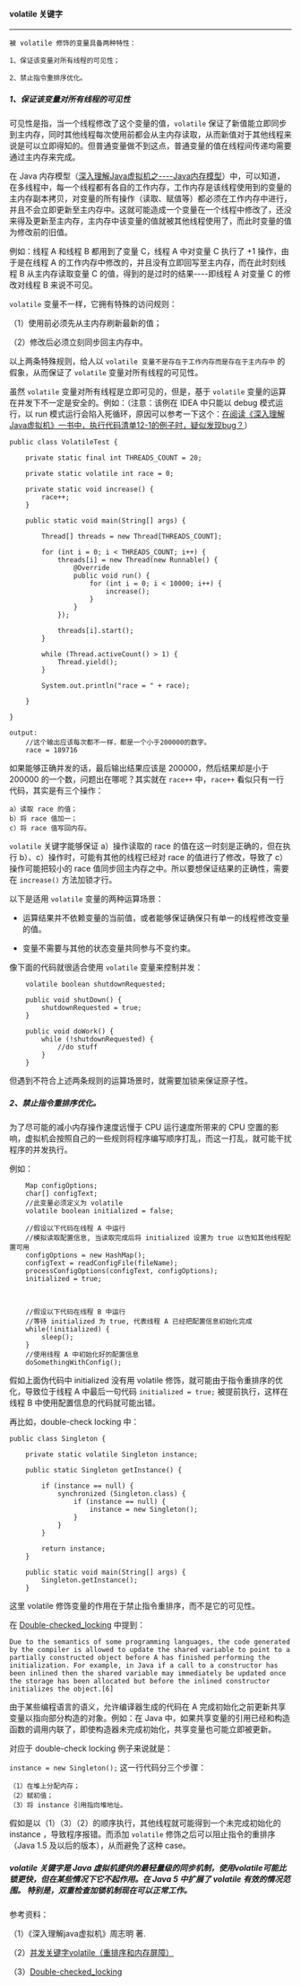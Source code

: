 #### volatile 关键字

---

```
被 volatile 修饰的变量具备两种特性：

1、保证该变量对所有线程的可见性；

2、禁止指令重排序优化。
```

##### 1、保证该变量对所有线程的可见性

可见性是指，当一个线程修改了这个变量的值，`volatile` 保证了新值能立即同步到主内存，同时其他线程每次使用前都会从主内存读取，从而新值对于其他线程来说是可以立即得知的。但普通变量做不到这点，普通变量的值在线程间传递均需要通过主内存来完成。

在 Java 内存模型（[深入理解Java虚拟机之----Java内存模型](https://blog.csdn.net/haihui_yang/article/details/81988460)）中，可以知道，在多线程中，每一个线程都有各自的工作内存，工作内存是该线程使用到的变量的主内存副本拷贝，对变量的所有操作（读取、赋值等）都必须在工作内存中进行，并且不会立即更新至主内存中。这就可能造成一个变量在一个线程中修改了，还没来得及更新至主内存，主内存中该变量的值就被其他线程使用了，而此时变量的值为修改前的旧值。

例如：线程 A 和线程 B 都用到了变量 C，线程 A 中对变量 C 执行了 +1 操作，由于是在线程 A 的工作内存中修改的，并且没有立即回写至主内存，而在此时刻线程 B 从主内存读取变量 C 的值，得到的是过时的结果----即线程 A 对变量 C 的修改对线程 B 来说不可见。

`volatile` 变量不一样，它拥有特殊的访问规则：

（1）使用前必须先从主内存刷新最新的值；

（2）修改后必须立刻同步回主内存中。

以上两条特殊规则，给人以 `volatile 变量不是存在于工作内存而是存在于主内存中` 的假象，从而保证了 `volatile` 变量对所有线程的可见性。

虽然 `volatile` 变量对所有线程是立即可见的，但是，基于 `volatile` 变量的运算在并发下不一定是安全的。例如：（注意：该例在 IDEA 中只能以 debug 模式运行，以 run 模式运行会陷入死循环，原因可以参考一下这个：[在阅读《深入理解Java虚拟机》一书中，执行代码清单12-1的例子时，疑似发现bug？](https://www.zhihu.com/question/59297272/answer/164676726)）

```
public class VolatileTest {

    private static final int THREADS_COUNT = 20;

    private static volatile int race = 0;

    private static void increase() {
        race++;
    }

    public static void main(String[] args) {

        Thread[] threads = new Thread[THREADS_COUNT];

        for (int i = 0; i < THREADS_COUNT; i++) {
            threads[i] = new Thread(new Runnable() {
                @Override
                public void run() {
                    for (int i = 0; i < 10000; i++) {
                        increase();
                    }
                }
            });

            threads[i].start();
        }

        while (Thread.activeCount() > 1) {
            Thread.yield();
        }

        System.out.println("race = " + race);

    }

}
```

```
output:
	//这个输出应该每次都不一样，都是一个小于200000的数字。
	race = 189716
```

如果能够正确并发的话，最后输出结果应该是 200000，然后结果却是小于 200000 的一个数，问题出在哪呢？其实就在 `race++` 中，`race++` 看似只有一行代码，其实是有三个操作：

	a）读取 race 的值；
	b）将 race 值加一；
	c）将 race 值写回内存。

`volatile` 关键字能够保证 a）操作读取的 race 的值在这一时刻是正确的，但在执行 b）、c）操作时，可能有其他的线程已经对 race 的值进行了修改，导致了 c）操作可能把较小的 race 值同步回主内存之中。所以要想保证结果的正确性，需要在 `increase()` 方法加锁才行。

以下是适用 `volatile` 变量的两种运算场景：

- 运算结果并不依赖变量的当前值，或者能够保证确保只有单一的线程修改变量的值。

- 变量不需要与其他的状态变量共同参与不变约束。

像下面的代码就很适合使用 `volatile` 变量来控制并发：

```
    volatile boolean shutdownRequested;

    public void shutDown() {
        shutdownRequested = true;
    }

    public void doWork() {
        while (!shutdownRequested) {
            //do stuff
        }
    }
```

但遇到不符合上述两条规则的运算场景时，就需要加锁来保证原子性。

##### 2、禁止指令重排序优化。

为了尽可能的减小内存操作速度远慢于 CPU 运行速度所带来的 CPU 空置的影响，虚拟机会按照自己的一些规则将程序编写顺序打乱，而这一打乱，就可能干扰程序的并发执行。

例如：

```
    Map configOptions;
    char[] configText;
    //此变量必须定义为 volatile
    volatile boolean initialized = false;

    //假设以下代码在线程 A 中运行
    //模拟读取配置信息, 当读取完成后将 initialized 设置为 true 以告知其他线程配置可用
    configOptions = new HashMap();
    configText = readConfigFile(fileName);
    processConfigOptions(configText, configOptions);
    initialized = true;
    
    
    
    //假设以下代码在线程 B 中运行
    //等待 initialized 为 true, 代表线程 A 已经把配置信息初始化完成
    while(!initialized) {
        sleep();
    }
    //使用线程 A 中初始化好的配置信息
    doSomethingWithConfig();
```

假如上面伪代码中 initialized 没有用 volatile 修饰，就可能由于指令重排序的优化，导致位于线程 A 中最后一句代码 `initialized = true;` 被提前执行，这样在线程 B 中使用配置信息的代码就可能出错。

再比如，double-check locking 中：

```
public class Singleton {

    private static volatile Singleton instance;

    public static Singleton getInstance() {

        if (instance == null) {
            synchronized (Singleton.class) {
                if (instance == null) {
                    instance = new Singleton();
                }
            }
        }

        return instance;
    }

    public static void main(String[] args) {
        Singleton.getInstance();
    }
```

这里 volatile 修饰变量的作用在于禁止指令重排序，而不是它的可见性。

在 [Double-checked_locking](https://en.wikipedia.org/wiki/Double-checked_locking) 中提到：

`Due to the semantics of some programming languages, the code generated by the compiler is allowed to update the shared variable to point to a partially constructed object before A has finished performing the initialization. For example, in Java if a call to a constructor has been inlined then the shared variable may immediately be updated once the storage has been allocated but before the inlined constructor initializes the object.[6]`

由于某些编程语言的语义，允许编译器生成的代码在 A 完成初始化之前更新共享变量以指向部分构造的对象。例如：在 Java 中，如果共享变量的引用已经和构造函数的调用内联了，即使构造器未完成初始化，共享变量也可能立即被更新。

对应于 double-check locking 例子来说就是：

`instance = new Singleton();` 这一行代码分三个步骤：

	（1）在堆上分配内存；
	（2）赋初值；
	（3）将 instance 引用指向堆地址。

假如是以（1）（3）（2）的顺序执行，其他线程就可能得到一个未完成初始化的 instance ，导致程序报错。而添加 `volatile` 修饰之后可以阻止指令的重排序（Java 1.5 及以后的版本），从而避免了这种 case。

##### volatile 关键字是 Java 虚拟机提供的最轻量级的同步机制，使用volatile可能比锁更快，但在某些情况下它不起作用。在 Java 5 中扩展了 volatile 有效的情况范围。 特别是，双重检查加锁机制现在可以正常工作。

参考资料：

（1）《深入理解java虚拟机》周志明 著.

（2）[并发关键字volatile（重排序和内存屏障）](https://www.jianshu.com/p/ef8de88b1343)

（3）[Double-checked_locking](https://en.wikipedia.org/wiki/Double-checked_locking) 
